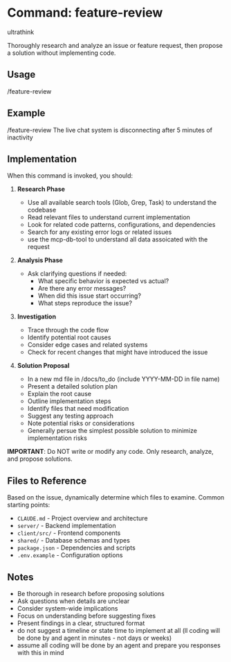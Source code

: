 # Command: feature-review

ultrathink

Thoroughly research and analyze an issue or feature request, then propose a solution without implementing code.

## Usage
/feature-review <issue-description>

## Example
/feature-review The live chat system is disconnecting after 5 minutes of inactivity

## Implementation

When this command is invoked, you should:

1. **Research Phase**
   - Use all available search tools (Glob, Grep, Task) to understand the codebase
   - Read relevant files to understand current implementation
   - Look for related code patterns, configurations, and dependencies
   - Search for any existing error logs or related issues
   - use the mcp-db-tool to understand all data assoicated with the request

2. **Analysis Phase**
   - Ask clarifying questions if needed:
     - What specific behavior is expected vs actual?
     - Are there any error messages?
     - When did this issue start occurring?
     - What steps reproduce the issue?
   
3. **Investigation**
   - Trace through the code flow
   - Identify potential root causes
   - Consider edge cases and related systems
   - Check for recent changes that might have introduced the issue

4. **Solution Proposal**
   - In a new md file in /docs/to_do (include YYYY-MM-DD in file name)
   - Present a detailed solution plan
   - Explain the root cause
   - Outline implementation steps
   - Identify files that need modification
   - Suggest any testing approach
   - Note potential risks or considerations
   - Generally persue the simplest possible solution to minimize implementation risks


**IMPORTANT**: Do NOT write or modify any code. Only research, analyze, and propose solutions.

## Files to Reference
Based on the issue, dynamically determine which files to examine. Common starting points:
- `CLAUDE.md` - Project overview and architecture
- `server/` - Backend implementation
- `client/src/` - Frontend components
- `shared/` - Database schemas and types
- `package.json` - Dependencies and scripts
- `.env.example` - Configuration options

## Notes
- Be thorough in research before proposing solutions
- Ask questions when details are unclear
- Consider system-wide implications
- Focus on understanding before suggesting fixes
- Present findings in a clear, structured format
- do not suggest a timeline or state time to implement at all (ll coding will be done by and agent in minutes - not days or weeks)
- assume all coding will be done by an agent and prepare you responses with this in mind